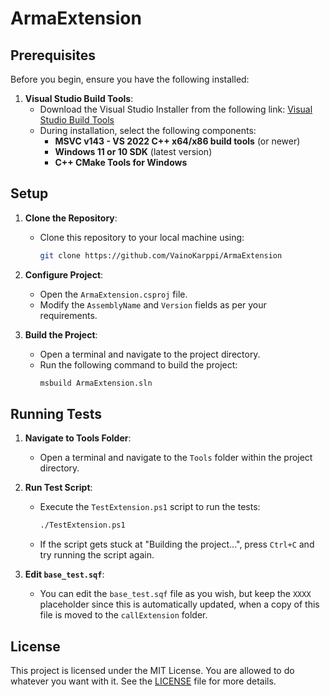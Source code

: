 # ArmaExtension

## Prerequisites

Before you begin, ensure you have the following installed:

1. **Visual Studio Build Tools**:
    - Download the Visual Studio Installer from the following link:
      [Visual Studio Build Tools](https://aka.ms/vs/17/release/vs_BuildTools.exe)
    - During installation, select the following components:
        - **MSVC v143 - VS 2022 C++ x64/x86 build tools** (or newer)
        - **Windows 11 or 10 SDK** (latest version)
        - **C++ CMake Tools for Windows**

## Setup

1. **Clone the Repository**:
    - Clone this repository to your local machine using:
      ```sh
      git clone https://github.com/VainoKarppi/ArmaExtension
      ```

2. **Configure Project**:
    - Open the `ArmaExtension.csproj` file.
    - Modify the `AssemblyName` and `Version` fields as per your requirements.

3. **Build the Project**:
    - Open a terminal and navigate to the project directory.
    - Run the following command to build the project:
      ```sh
      msbuild ArmaExtension.sln
      ```

## Running Tests

1. **Navigate to Tools Folder**:
    - Open a terminal and navigate to the `Tools` folder within the project directory.

2. **Run Test Script**:
    - Execute the `TestExtension.ps1` script to run the tests:
      ```sh
      ./TestExtension.ps1
      ```
    - If the script gets stuck at "Building the project...", press `Ctrl+C` and try running the script again.

3. **Edit `base_test.sqf`**:
    - You can edit the `base_test.sqf` file as you wish, but keep the `XXXX` placeholder since this is automatically updated, when a copy of this file is moved to the `callExtension` folder.

## License

This project is licensed under the MIT License. You are allowed to do whatever you want with it. See the [LICENSE](./LICENSE.MD) file for more details.
